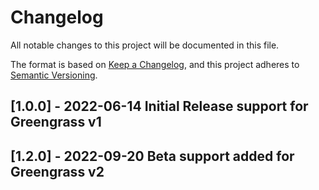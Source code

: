 # Changelog
All notable changes to this project will be documented in this file.

The format is based on [Keep a Changelog](https://keepachangelog.com/en/1.0.0/),
and this project adheres to [Semantic Versioning](https://semver.org/spec/v2.0.0.html).


## [1.0.0] - 2022-06-14 Initial Release support for Greengrass v1
## [1.2.0] - 2022-09-20 Beta support added for Greengrass v2
